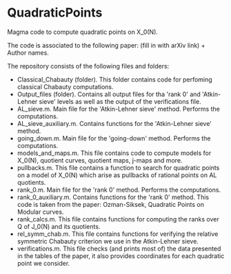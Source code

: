 # QuadraticPoints
Magma code to compute quadratic points on X_0(N). 

The code is associated to the following paper: (fill in with arXiv link) + Author names.

The repository consists of the following files and folders:

- Classical_Chabauty (folder). This folder contains code for perfoming classical Chabauty computations.
- Output_files (folder). Contains all output files for tha 'rank 0' and 'Atkin-Lehner sieve' levels as well as the output of the verifications file.
- AL_sieve.m. Main file for the 'Atkin-Lehner sieve' method. Performs the computations.
- AL_sieve_auxiliary.m.  Contains functions for the 'Atkin-Lehner sieve' method.
- going_down.m. Main file for the 'going-down' method. Performs the computations.
- models_and_maps.m.  This file contains code to compute models for X_0(N), quotient curves, quotient maps, j-maps and more.
- pullbacks.m.   This file contains a function to search for quadratic points on a model of X_0(N) which arise as pullbacks of rational points on AL quotients.
- rank_0.m. Main file for the 'rank 0' method. Performs the computations.
- rank_0_auxiliary.m. Contains functions for the 'rank 0' method. This code is taken from the paper: Ozman-Siksek, Quadratic Points on Modular curves.
- rank_calcs.m.  This file contains functions for computing the ranks over Q of J_0(N) and its quotients.
- rel_symm_chab.m. This file contains functions for verifying the relative symmetric Chabauty criterion we use in the Atkin-Lehner sieve.
- verifications.m. This file checks (and prints most of) the data presented in the tables of the paper, it also provides coordinates for each quadratic point we consider.
